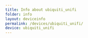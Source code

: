 ```yaml
---
title: Info about ubiquiti_unifi
folder: info
layout: deviceinfo
permalink: /devices/ubiquiti_unifi/
device: ubiquiti_unifi
---
```

